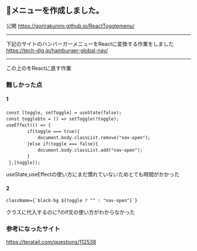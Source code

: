## 🍔メニューを作成しました。
公開
https://gorirakuniro.github.io/ReactTogglemenu/

---
下記のサイトのハンバーガーメニューをReactに変換する作業をしました  
https://tech-dig.jp/hamburger-global-nav/  


------------------------------------------------

この上のをReactに直す作業

### 難しかった点
#### 1

```
const [toggle, setToggle] = useState(false);  　
const togglebtn = () => setToggle(!toggle);  　
useEffect(() => {  　
        if(toggle === true){ 　　
            document.body.classList.remove("nav-open");  　
        }else if(toggle === false){  　
            document.body.classList.add("nav-open");  　
        }  　
 },[toggle]);  　
   ```
useState,useEffectの使い方にまだ慣れていないためとても時間がかかった  
#### 2  
```
className={`black-bg ${toggle ? "" : "nav-open"}`}  
  ```
クラスに代入するのに?のif文の使い方がわからなかった  

### 参考になったサイト  
https://teratail.com/questions/112538
